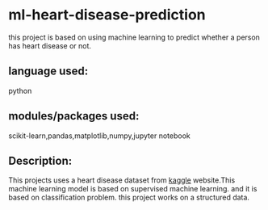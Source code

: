 # ml-heart-disease-prediction
this project is based on using machine learning to predict whether a person has heart disease or not.

## language used:
python

## modules/packages used:
scikit-learn,pandas,matplotlib,numpy,jupyter notebook

## Description:

This projects uses a heart disease dataset from [kaggle](https://www.kaggle.com/ronitf/heart-disease-uci) website.This machine learning model is based on supervised machine learning.
and it is based on classification problem. this project works on a structured data.

